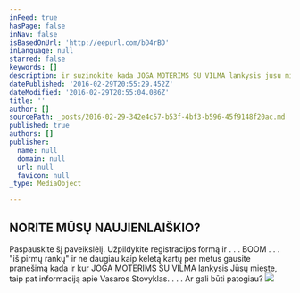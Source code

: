 ```yaml
---
inFeed: true
hasPage: false
inNav: false
isBasedOnUrl: 'http://eepurl.com/bD4rBD'
inLanguage: null
starred: false
keywords: []
description: ir suzinokite kada JOGA MOTERIMS SU VILMA lankysis jusu mieste ir vasaros stovyklos data.
datePublished: '2016-02-29T20:55:29.452Z'
dateModified: '2016-02-29T20:55:04.086Z'
title: ''
author: []
sourcePath: _posts/2016-02-29-342e4c57-b53f-4bf3-b596-45f9148f20ac.md
published: true
authors: []
publisher:
  name: null
  domain: null
  url: null
  favicon: null
_type: MediaObject

---
```

## NORITE MŪSŲ NAUJIENLAIŠKIO?

Paspauskite šį paveikslėlį. Užpildykite registracijos formą ir . . . BOOM . . . "iš pirmų rankų" ir ne daugiau kaip keletą kartų per metus gausite pranešimą kada ir kur JOGA MOTERIMS SU VILMA lankysis Jūsų mieste, taip pat informaciją apie Vasaros Stovyklas. . . . Ar gali būti patogiau?
![](https://s3-us-west-2.amazonaws.com/the-grid-img/p/53b8c5fb61512b94411687493ce4a53208bd2c44.jpg)
